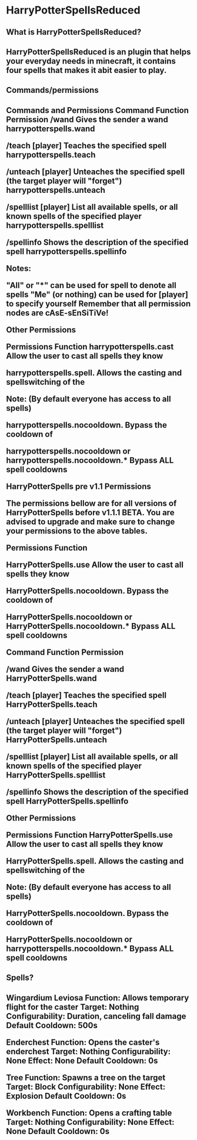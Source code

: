 <h1>HarryPotterSpellsReduced</h1>

<h2>What is HarryPotterSpellsReduced?<h2/>

HarryPotterSpellsReduced is an plugin that helps your everyday needs in minecraft, it contains four spells that makes it abit easier to play.

<h2>Commands/permissions<h2/>

Commands and Permissions
Command	Function	Permission
/wand	Gives the sender a wand	harrypotterspells.wand

/teach <spell> [player]	Teaches the specified spell	harrypotterspells.teach

/unteach <spell> [player]	Unteaches the specified spell (the target player will "forget")	harrypotterspells.unteach

/spelllist [player]	List all available spells, or all known spells of the specified player	harrypotterspells.spelllist

/spellinfo <spell>	Shows the description of the specified spell	harrypotterspells.spellinfo

Notes:

"All" or "*" can be used for spell to denote all spells
"Me" (or nothing) can be used for [player] to specify yourself
Remember that all permission nodes are cAsE-sEnSiTiVe!

Other Permissions

Permissions	Function
harrypotterspells.cast	Allow the user to cast all spells they know

harrypotterspells.spell.<spell>	Allows the casting and spellswitching of the <spell>

Note: (By default everyone has access to all spells)

harrypotterspells.nocooldown.<spell>	Bypass the cooldown of <spell>

harrypotterspells.nocooldown or harrypotterspells.nocooldown.*	Bypass ALL spell cooldowns

HarryPotterSpells pre v1.1 Permissions

The permissions bellow are for all versions of HarryPotterSpells before v1.1.1 BETA. You are advised to upgrade and make sure to change your permissions to the above tables.

Permissions	Function

HarryPotterSpells.use	Allow the user to cast all spells they know

HarryPotterSpells.nocooldown.<spell>	Bypass the cooldown of <spell>

HarryPotterSpells.nocooldown or HarryPotterSpells.nocooldown.*	Bypass ALL spell cooldowns

Command	Function	Permission

/wand	Gives the sender a wand	HarryPotterSpells.wand

/teach <spell> [player]	Teaches the specified spell	HarryPotterSpells.teach

/unteach <spell> [player]	Unteaches the specified spell (the target player will "forget")	HarryPotterSpells.unteach

/spelllist [player]	List all available spells, or all known spells of the specified player	HarryPotterSpells.spelllist

/spellinfo <spell>	Shows the description of the specified spell	HarryPotterSpells.spellinfo


Other Permissions

Permissions	Function
HarryPotterSpells.use	Allow the user to cast all spells they know 

HarryPotterSpells.spell.<spell>	Allows the casting and spellswitching of the <spell> 

Note: (By default everyone has access to all spells)

HarryPotterSpells.nocooldown.<spell>	Bypass the cooldown of <spell>

HarryPotterSpells.nocooldown or harrypotterspells.nocooldown.*	Bypass ALL spell cooldowns

<h2>Spells?<h2/>

Wingardium Leviosa
Function: Allows temporary flight for the caster
Target: Nothing
Configurability: Duration, canceling fall damage
Default Cooldown: 500s

Enderchest
Function: Opens the caster's enderchest
Target: Nothing
Configurability: None
Effect: None
Default Cooldown: 0s

Tree
Function: Spawns a tree on the target
Target: Block
Configurability: None
Effect: Explosion
Default Cooldown: 0s

Workbench
Function: Opens a crafting table
Target: Nothing
Configurability: None
Effect: None
Default Cooldown: 0s
